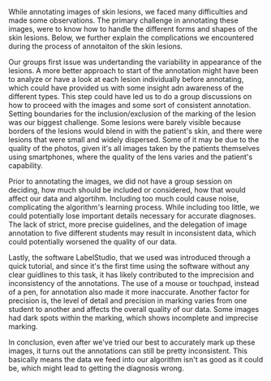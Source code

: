 While annotating images of skin lesions, we faced many difficulties and made some observations. The primary challenge in annotating these images, were to know how to handle the different forms and shapes of the skin lesions. Below, we further explain the complications we encountered during the process of annotaiton of the skin lesions.

Our groups first issue was undertanding the variability in appearance of the lesions. A more better approach to start of the annotation might have been to analyze or have a look at each lesion individually before annotating, which could have provided us with some insight adn awareness of the different types. This step could have led us to do a group discussions on how to proceed with the images and some sort of consistent annotation. Setting boundaries for the inclusion/exclusion of the marking of the lesion was our biggest challenge. Some lesions were barely visible because borders of the lesions would blend in with the patient's skin, and there were lesions that were small and widely dispersed. Some of it may be due to the quality of the photos, given it's all images taken by the patients themselves using smartphones, where the quality of the lens varies and the patient's capability.

Prior to annotating the images, we did not have a group session on deciding, how much should be included or considered, how that would affect our data and algortihm. Including too much could cause noise, complicating the algorithm's learning process. While including too little, we could potentially lose important details necessary for accurate diagnoses. The lack of strict, more precise guidelines, and the delegation of image annotation to five different students may result in inconsistent data, which could potentially worsened the quality of our data.

Lastly, the software LabelStudio, that we used was introduced through a quick tutorial, and since it's the first time using the software without any clear guidlines to this task, it has likely contributed to the imprecision and inconsistency of the annotations. The use of a mouse or touchpad, instead of a pen, for annotation also made it more inaccurate. Another factor for precision is, the level of detail and precision in marking varies from one student to another and affects the overall quality of our data. Some images had dark spots within the marking, which shows incomplete and imprecise marking.

In conclusion, even after we've tried our best to accurately mark up these images, it turns out the annotations can still be pretty inconsistent. This basically means the data we feed into our algorithm isn't as good as it could be, which might lead to getting the diagnosis wrong.

